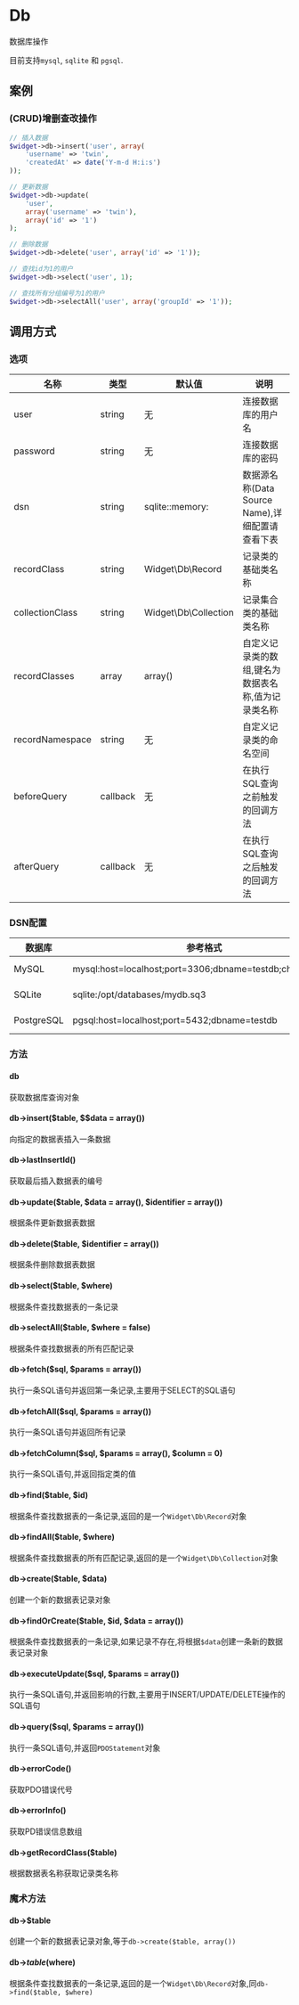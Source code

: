 Db
==

数据库操作

目前支持`mysql`, `sqlite` 和 `pgsql`.

案例
----

### (CRUD)增删查改操作
```php
// 插入数据
$widget->db->insert('user', array(
    'username' => 'twin',
    'createdAt' => date('Y-m-d H:i:s') 
));

// 更新数据
$widget->db->update(
    'user', 
    array('username' => 'twin'), 
    array('id' => '1')
);

// 删除数据
$widget->db->delete('user', array('id' => '1'));

// 查找id为1的用户
$widget->db->select('user', 1);

// 查找所有分组编号为1的用户
$widget->db->selectAll('user', array('groupId' => '1'));
```

调用方式
--------

### 选项

名称            |  类型    | 默认值               | 说明
----------------|----------|----------------------|------
user            | string   | 无                   | 连接数据库的用户名
password        | string   | 无                   | 连接数据库的密码
dsn             | string   | sqlite::memory:      | 数据源名称(Data Source Name),详细配置请查看下表
recordClass     | string   | Widget\Db\Record     | 记录类的基础类名称
collectionClass | string   | Widget\Db\Collection | 记录集合类的基础类名称
recordClasses   | array    | array()              | 自定义记录类的数组,键名为数据表名称,值为记录类名称
recordNamespace | string   | 无                   | 自定义记录类的命名空间
beforeQuery     | callback | 无                   | 在执行SQL查询之前触发的回调方法
afterQuery      | callback | 无                   | 在执行SQL查询之后触发的回调方法

### DSN配置

数据库     | 参考格式                                                  | 完整配置链接
-----------|-----------------------------------------------------------|--------------
MySQL      | mysql:host=localhost;port=3306;dbname=testdb;charset=utf8 | http://www.php.net/manual/en/ref.pdo-mysql.connection.php
SQLite     | sqlite:/opt/databases/mydb.sq3                            | http://www.php.net/manual/en/ref.pdo-sqlite.connection.php
PostgreSQL | pgsql:host=localhost;port=5432;dbname=testdb              | http://www.php.net/manual/zh/ref.pdo-pgsql.connection.php

### 方法

#### db
获取数据库查询对象

#### db->insert($table, $$data = array())
向指定的数据表插入一条数据

#### db->lastInsertId()
获取最后插入数据表的编号

#### db->update($table, $data = array(), $identifier = array())
根据条件更新数据表数据

#### db->delete($table, $identifier = array())
根据条件删除数据表数据

#### db->select($table, $where)
根据条件查找数据表的一条记录

#### db->selectAll($table, $where = false)
根据条件查找数据表的所有匹配记录

#### db->fetch($sql, $params = array())
执行一条SQL语句并返回第一条记录,主要用于SELECT的SQL语句

#### db->fetchAll($sql, $params = array())
执行一条SQL语句并返回所有记录

#### db->fetchColumn($sql, $params = array(), $column = 0)
执行一条SQL语句,并返回指定类的值

#### db->find($table, $id)
根据条件查找数据表的一条记录,返回的是一个`Widget\Db\Record`对象

#### db->findAll($table, $where)
根据条件查找数据表的所有匹配记录,返回的是一个`Widget\Db\Collection`对象

#### db->create($table, $data)
创建一个新的数据表记录对象

#### db->findOrCreate($table, $id, $data = array())
根据条件查找数据表的一条记录,如果记录不存在,将根据`$data`创建一条新的数据表记录对象

#### db->executeUpdate($sql, $params = array())
执行一条SQL语句,并返回影响的行数,主要用于INSERT/UPDATE/DELETE操作的SQL语句

#### db->query($sql, $params = array())
执行一条SQL语句,并返回`PDOStatement`对象

#### db->errorCode()
获取PDO错误代号

#### db->errorInfo()
获取PD错误信息数组

#### db->getRecordClass($table)
根据数据表名称获取记录类名称

### 魔术方法

#### db->$table
创建一个新的数据表记录对象,等于`db->create($table, array())`

#### db->$table($where)
根据条件查找数据表的一条记录,返回的是一个`Widget\Db\Record`对象,同`db->find($table, $where)`